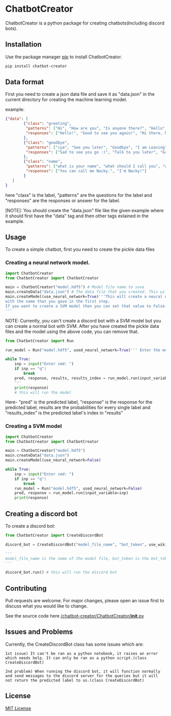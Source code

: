 # ChatbotCreator

ChatbotCreator is a python package for creating chatbots(Including discord bots). 

## Installation

Use the package manager [pip](https://pip.pypa.io/en/stable/) to install ChatbotCreator.

```bash
pip install chatbot-creator
```
## Data format

First you need to create a json data file and save it as "data.json" in the current directory for creating the machine learning model.

example:
```json
{"data": [
        {"class": "greeting",
         "patterns": ["Hi", "How are you", "Is anyone there?", "Hello", "Good day"],
         "responses": ["Hello!", "Good to see you again!", "Hi there, how can I help?"]
        },
        {"class": "goodbye",
         "patterns": ["cya", "See you later", "Goodbye", "I am Leaving", "bye"],
         "responses": ["Sad to see you go :(", "Talk to you later", "Goodbye!"]
        },
        {"class": "name",
         "patterns": ["what is your name", "what should I call you", "whats your name"],
         "responses": ["You can call me Nacky.", "I'm Nacky!"]
        }
   ]
}
```
here "class" is the label, "patterns" are the questions for the label and "responses" are the responses or answer for the label.

[NOTE]: You should create the "data.json" file like the given example where it should first have the "data" tag and then other tags exlained in the example.

## Usage 

To create a simple chatbot, first you need to create the pickle data files

### Creating a neural network model.

```python
import ChatbotCreator
from ChatbotCreator import ChatbotCreator

main = ChatbotCreator("model.hdf5") # Model file name to save
main.createData("data.json") # The data file that you created. This will create the pickle data files.
main.createModel(use_neural_network=True)'''This will create a neural network model and save it 
with the name that you gave in the first step.
If you want to create a SVM model then you can set that value to False. 
'''
```
NOTE: Currently, you can't create a discord bot with a SVM model but you can create a normal bot with SVM.
After you have created the pickle data files and the model using the above code, you can remove that.

```python
from ChatbotCreator import Run

run_model = Run("model.hdf5", used_neural_network=True)''' Enter the model file name and specify whether you have used a neural network model or not.'''

while True:
    inp = input("Enter cmd: ")
    if inp == "q":
        break
    pred, response, results, results_index = run_model.run(input_variable=inp) ''' specify the input variable through which you will parse in the input values.
    '''
    print(response)
    # this will run the model
```

 Here- "pred" is the predicted label, "response" is the response for the predicted label, results are the probabilities for every single label and "results_index" is the predicted label's index in "results"

 ### Creating a SVM model

 ```python
import ChatbotCreator
from ChatbotCreator import ChatbotCreator

main = ChatbotCreator("model.hdf5")
main.createData("data.json")
main.createModel(use_neural_network=False)
```

```python
while True:
    inp = input("Enter cmd: ")
    if inp == "q":
        break
    run_model = Run("model.hdf5", used_neural_network=False)
    pred, response = run_model.run(input_variable=inp) 
    print(response)
```

## Creating a discord bot

To create a discord bot:

```python
from ChatbotCreator import CreateDiscordBot

discord_bot = CreateDiscordBot("model_file_name", "bot_token", use_wikipedia=True)

'''
model_file_name is the name of the model file, bot_token is the bot_token that you can get in discord and when use_wikipedia is set to True, it will send wikipedia results when the model is not confident about a particular question.
'''

discord_bot.run() # this will run the discord bot

```

## Contributing

Pull requests are welcome. For major changes, please open an issue first to discuss what you would like to change.

See the source code here [/chatbot-creator/ChatbotCreator/__init__.py](https://github.com/My-refer/chatbot-creator/blob/main/ChatbotCreator/__init__.py)

## Issues and Problems

Currently, the CreateDiscordBot class has some issues which are:

    1st issue) It can't be ran as a python notebook, it raises an error which needs help. It can only be ran as a python script.(class CreateDiscordBot)

    2nd problem) When running the discord bot, it will function normally and send messages to the discord server for the queries but it will not return the predicted label to us.(class CreateDiscordBot) 

## License

[MIT License](https://github.com/My-refer/chatbot-creator/blob/main/LICENSE)

